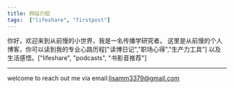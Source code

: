 ```yaml
---
title: 网站介绍
tags:  ["lifeshare", "firstpost"]
---
```


你好，欢迎来到从前慢的小世界，我是一名传播学研究者。
这里是从前慢的个人博客，你可以读到我的专业心路历程["读博日记","职场心得","生产力工具"] 以及生活感悟。["lifeshare", "podcasts", "书影音推荐"]



<!--more-->

---

welcome to reach out me via email:lisamm3379@gmail.com 
